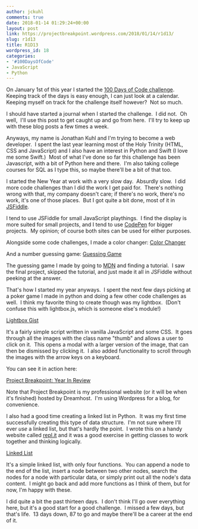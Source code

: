 ```yaml
---
author: jckuhl
comments: true
date: 2018-01-14 01:29:24+00:00
layout: post
link: https://projectbreakpoint.wordpress.com/2018/01/14/r1d13/
slug: r1d13
title: R1D13
wordpress_id: 18
categories:
- '#100DaysOfCode'
- JavaScript
- Python
---
```


On January 1st of this year I started the [100 Days of Code challenge](http://100daysofcode.com/).  Keeping track of the days is easy enough, I can just look at a calendar.  Keeping myself on track for the challenge itself however?  Not so much.

I should have started a journal when I started the challenge.  I did not.  Oh well,  I'll use this post to get caught up and go from here.  I'll try to keep up with these blog posts a few times a week.

Anyways, my name is Jonathan Kuhl and I'm trying to become a web developer.  I spent the last year learning most of the Holy Trinity (HTML, CSS and JavaScript) and I also have an interest in Python and Swift (I love me some Swift.)  Most of what I've done so far this challenge has been Javascript, with a bit of Python here and there.  I'm also taking college courses for SQL as I type this, so maybe there'll be a bit of that too.

I started the New Year at work with a very slow day.  Absurdly slow.  I did more code challenges than I did the work I get paid for.  There's nothing wrong with that, my company doesn't care; if there's no work, there's no work, it's one of those places.  But I got quite a bit done, most of it in [JSFiddle](https://jsfiddle.net/).

I tend to use JSFiddle for small JavaScript playthings.  I find the display is more suited for small projects, and I tend to use [CodePen](https://codepen.io/) for bigger projects.  My opinion; of course both sites can be used for either purposes.

Alongside some code challenges, I made a color changer: [Color Changer](https://jsfiddle.net/jkuhl/7rL97agk/4/)

And a number guessing game: [Guessing Game](https://jsfiddle.net/jkuhl/utj8x4dq/)

The guessing game I made by going to [MDN](https://developer.mozilla.org/en-US/docs/Web/JavaScript) and finding a tutorial.  I saw the final project, skipped the tutorial, and just made it all in JSFiddle without peeking at the answer.

That's how I started my year anyways.  I spent the next few days picking at a poker game I made in python and doing a few other code challenges as well.  I think my favorite thing to create though was my lightbox.  (Don't confuse this with lightbox.js, which is someone else's module!)

[Lightbox Gist](https://gist.github.com/jckuhl/f8a56349d29308eb4af207a09787270a)

It's a fairly simple script written in vanilla JavaScript and some CSS.  It goes through all the images with the class name "thumb" and allows a user to click on it.  This opens a modal with a larger version of the image, that can then be dismissed by clicking it.  I also added functionality to scroll through the images with the arrow keys on a keyboard.

You can see it in action here:

[Project Breakpoint: Year In Review](http://www.projectbreakpoint.com/yearinreview/yer.html)

Note that Project Breakpoint is my professional website (or it will be when it's finished) hosted by Dreamhost.  I'm using Wordpress for a blog, for convenience.

I also had a good time creating a linked list in Python.  It was my first time successfully creating this type of data structure.  I'm not sure where I'll ever _use_ a linked list, but that's hardly the point.  I wrote this on a handy website called [repl.it](https://repl.it/student) and it was a good exercise in getting classes to work together and thinking logically.

[Linked List](https://repl.it/@jkuhl87/Linked-List)

It's a simple linked list, with only four functions.  You can append a node to the end of the list, insert a node between two other nodes, search the nodes for a node with particular data, or simply print out all the node's data content.  I might go back and add more functions as I think of them, but for now, I'm happy with these.

I did quite a bit the past thirteen days.  I don't think I'll go over everything here, but it's a good start for a good challenge.  I missed a few days, but that's life.  13 days down, 87 to go and maybe there'll be a career at the end of it.
